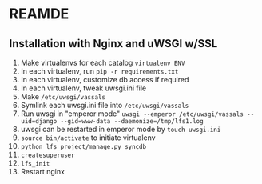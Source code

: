 # REAMDE #

## Installation with Nginx and uWSGI w/SSL ##

1. Make virtualenvs for each catalog
    `virtualenv ENV`
2. In each virtualenv, run `pip -r requirements.txt`
3. In each virtualenv, customize db access if required
4. In each virtualenv, tweak uwsgi.ini file
5. Make `/etc/uwsgi/vassals`
6. Symlink each uwsgi.ini file into `/etc/uwsgi/vassals`
7. Run uwsgi in "emperor mode" `uwsgi --emperor /etc/uwsgi/vassals --uid=django --gid=www-data --daemonize=/tmp/lfs1.log`
8. uwsgi can be restarted in emperor mode by `touch uwsgi.ini`
9. `source bin/activate` to initiate virtualenv
10. `python lfs_project/manage.py syncdb`
11. `createsuperuser`
12. `lfs_init`
13. Restart nginx